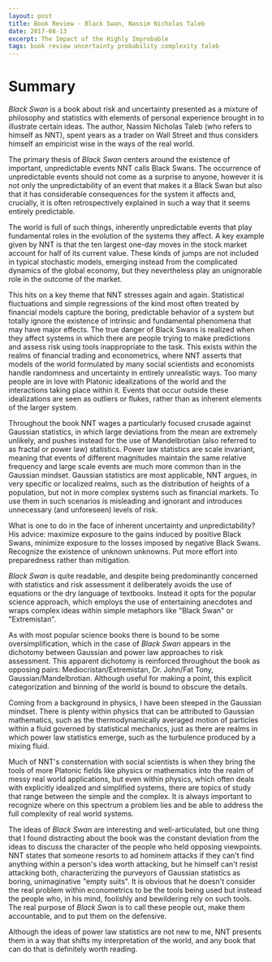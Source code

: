```yaml
---
layout: post
title: Book Review - Black Swan, Nassim Nicholas Taleb
date: 2017-08-13
excerpt: The Impact of the Highly Improbable
tags: book review uncertainty probability complexity taleb
---
```


# Summary

*Black Swan* is a book about risk and uncertainty presented as a mixture of philosophy and statistics with elements of personal experience brought in to illustrate certain ideas. The author, Nassim Nicholas Taleb (who refers to himself as NNT), spent years as a trader on Wall Street and thus considers himself an empiricist wise in the ways of the real world.

The primary thesis of *Black Swan* centers around the existence of important, unpredictable events NNT calls Black Swans. The occurrence of unpredictable events should not come as a surprise to anyone, however it is not only the unpredictability of an event that makes it a Black Swan but also that it has considerable consequences for the system it affects and, crucially, it is often retrospectively explained in such a way that it seems entirely predictable.

The world is full of such things, inherently unpredictable events that play fundamental roles in the evolution of the systems they affect. A key example given by NNT is that the ten largest one-day moves in the stock market account for half of its current value. These kinds of jumps are not included in typical stochastic models, emerging instead from the complicated dynamics of the global economy, but they nevertheless play an unignorable role in the outcome of the market.

This hits on a key theme that NNT stresses again and again. Statistical fluctuations and simple regressions of the kind most often treated by financial models capture the boring, predictable behavior of a system but totally ignore the existence of intrinsic and fundamental phenomena that may have major effects. The true danger of Black Swans is realized when they affect systems in which there are people trying to make predictions and assess risk using tools inappropriate to the task. This exists within the realms of financial trading and econometrics, where NNT asserts that models of the world formulated by many social scientists and economists handle randomness and uncertainty in entirely unrealistic ways. Too many people are in love with Platonic idealizations of the world and the interactions taking place within it. Events that occur outside these idealizations are seen as outliers or flukes, rather than as inherent elements of the larger system. 

Throughout the book NNT wages a particularly focused crusade against Gaussian statistics, in which large deviations from the mean are extremely unlikely, and pushes instead for the use of Mandelbrotian (also referred to as fractal or power law) statistics. Power law statistics are scale invariant, meaning that events of different magnitudes maintain the same relative frequency and large scale events are much more common than in the Gaussian mindset. Gaussian statistics are most applicable, NNT argues, in very specific or localized realms, such as the distribution of heights of a population, but not in more complex systems such as financial markets. To use them in such scenarios is misleading and ignorant and introduces unnecessary (and unforeseen) levels of risk.

What is one to do in the face of inherent uncertainty and unpredictability? His advice: maximize exposure to the gains induced by positive Black Swans, minimize exposure to the losses imposed by negative Black Swans. Recognize the existence of unknown unknowns. Put more effort into preparedness rather than mitigation.

*Black Swan* is quite readable, and despite being predominantly concerned with statistics and risk assessment it deliberately avoids the use of equations or the dry language of textbooks. Instead it opts for the popular science approach, which employs the use of entertaining anecdotes and wraps complex ideas within simple metaphors like "Black Swan" or "Extremistan".

As with most popular science books there is bound to be some oversimplification, which in the case of *Black Swan* appears in the dichotomy between Gaussian and power law approaches to risk assessment. This apparent dichotomy is reinforced throughout the book as opposing pairs: Mediocristan/Extremistan, Dr. John/Fat Tony, Gaussian/Mandelbrotian. Although useful for making a point, this explicit categorization and binning of the world is bound to obscure the details.

Coming from a background in physics, I have been steeped in the Gaussian mindset. There is plenty within physics that can be attributed to Gaussian mathematics, such as the thermodynamically averaged motion of particles within a fluid governed by statistical mechanics, just as there are realms in which power law statistics emerge, such as the turbulence produced by a mixing fluid.

Much of NNT's consternation with social scientists is when they bring the tools of more Platonic fields like physics or mathematics into the realm of messy real world applications, but even within physics, which often deals with explicitly idealized and simplified systems, there are topics of study that range between the simple and the complex. It is always important to recognize where on this spectrum a problem lies and be able to address the full complexity of real world systems.

The ideas of *Black Swan* are interesting and well-articulated, but one thing that I found distracting about the book was the constant deviation from the ideas to discuss the character of the people who held opposing viewpoints. NNT states that someone resorts to ad hominem attacks if they can't find anything within a person's idea worth attacking, but he himself can't resist attacking both, characterizing the purveyors of Gaussian statistics as boring, unimaginative "empty suits". It is obvious that he doesn't consider the real problem within econometrics to be the tools being used but instead the people who, in his mind, foolishly and bewildering rely on such tools. The real purpose of *Black Swan* is to call these people out, make them accountable, and to put them on the defensive.

Although the ideas of power law statistics are not new to me, NNT presents them in a way that shifts my interpretation of the world, and any book that can do that is definitely worth reading.


